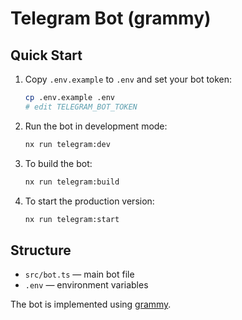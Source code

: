 # Telegram Bot (grammy)

## Quick Start

1. Copy `.env.example` to `.env` and set your bot token:
   ```sh
   cp .env.example .env
   # edit TELEGRAM_BOT_TOKEN
   ```
2. Run the bot in development mode:
   ```sh
   nx run telegram:dev
   ```
3. To build the bot:
   ```sh
   nx run telegram:build
   ```
4. To start the production version:
   ```sh
   nx run telegram:start
   ```

## Structure

- `src/bot.ts` — main bot file
- `.env` — environment variables

The bot is implemented using [grammy](https://github.com/grammyjs/grammY).
